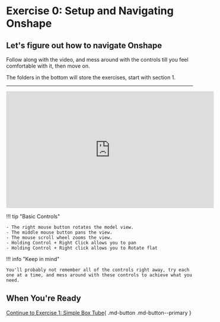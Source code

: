 # Exercise 0: Setup and Navigating Onshape

## Let's figure out how to navigate Onshape

Follow along with the video, and mess around with the controls till you feel comfortable with it, then move on. 

The folders in the bottom will store the exercises, start with section 1. 

---

<iframe src="https://www.youtube.com/embed/Jrq30Tgtm2I" width="560" height="315" frameborder="0" allowfullscreen></iframe>

!!! tip "Basic Controls"

    - The right mouse button rotates the model view.
    - The middle mouse button pans the view.
    - The mouse scroll wheel zooms the view.
    - Holding Control + Right Click allows you to pan
    - Holding Control + Right click allows you to Rotate flat

!!! info "Keep in mind"

    You'll probably not remember all of the controls right away, try each one at a time, and mess around with these controls to achieve what you need. 

## When You're Ready

[Continue to Exercise 1: Simple Box Tube](section1-exercise1.md){ .md-button .md-button--primary }
